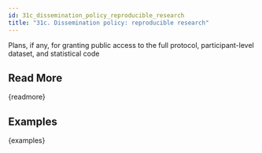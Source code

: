 ```yaml
---
id: 31c_dissemination_policy_reproducible_research
title: "31c. Dissemination policy: reproducible research"
---
```

Plans, if any, for granting public access to the full protocol, participant-level dataset, and statistical code

## Read More

{readmore}

## Examples

{examples}